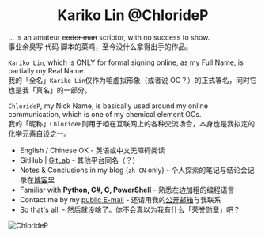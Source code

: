 <h1 align="center">Kariko Lin @ChlorideP</h1>

... is an amateur ~~coder man~~ scriptor, with no success to show.  
事业余臭写 ~~代码~~ 脚本的菜鸡，至今没什么拿得出手的作品。

`Kariko Lin`, which is ONLY for formal signing online, as my Full Name, is partially my Real Name.  
我的「全名」`Kariko Lin`仅作为咱虚拟形象（或者说 OC？）的正式署名，同时它也是我「真名」的一部分。

`ChlorideP`, my Nick Name, is basically used around my online communication, which is one of my chemical element OCs.  
我的「昵称」`ChlorideP`则用于咱在互联网上的各种交流场合，本身也是我拟定的化学元素自设之一。

- English / Chinese OK - 英语或中文无障碍阅读
- GitHub | [GitLab](https://gitlab.com/ChlorideP) - 其他平台同名（？）
- Notes & Conclusions in my blog (`zh-CN` only) - 个人探索的笔记与结论会记录在[博客](https://chloridep.github.io)里
- Familiar with **Python, C#, C, PowerShell** - 熟悉左边加粗的编程语言
- Contact me by my [public E-mail](mailto:caclx@outlook.com) - 还请用我的[公开邮箱](mailto:caclx@outlook.com)与我联系
- So that's all. - 然后就没啥了。你不会真以为我有什么「荣誉勋章」吧？

<p align="left"><img src="https://github-readme-stats.vercel.app/api/top-langs?username=ChlorideP&show_icons=true&locale=en&layout=compact" alt="ChlorideP" /></p>
